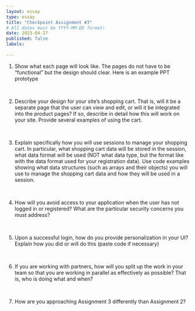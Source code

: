 ```yaml
---
layout: essay
type: essay
title: "Checkpoint Assignment #3"
# All dates must be YYYY-MM-DD format!
date: 2023-04-27
published: false
labels:
  
---
```


1) Show what each page will look like. The pages do not have to be “functional” but the design should clear. Here is an example PPT prototype <br>

<br>

2) Describe your design for your site’s shopping cart. That is, will it be a separate page that the user can view and edit, or will it be integrated into the product 
pages? If so, describe in detail how this will work on your site. Provide several examples of using the cart.<br>

<br>

3) Explain specifically how you will use sessions to manage your shopping cart. In particular, what shopping cart data will be stored in the session, what data format
will be used (NOT what data type, but the format like with the data format used for your registration data). Use code examples showing what data structures (such as 
arrays and their objects) you will use to manage the shopping cart data and how they will be used in a session.<br>

<br>

4) How will you avoid access to your application when the user has not logged in or registered? What are the particular security concerns you must address? <br>

<br>

5) Upon a successful login, how do you provide personalization in your UI? Explain how you did or will do this (paste code if necessary)<br>

<br>

6) If you are working with partners, how will you split up the work in your team so that you are working in parallel as effectively as possible? That is, who is 
doing what and when? <br>

<br>

7) How are you approaching Assignment 3 differently than Assignment 2?<br>
